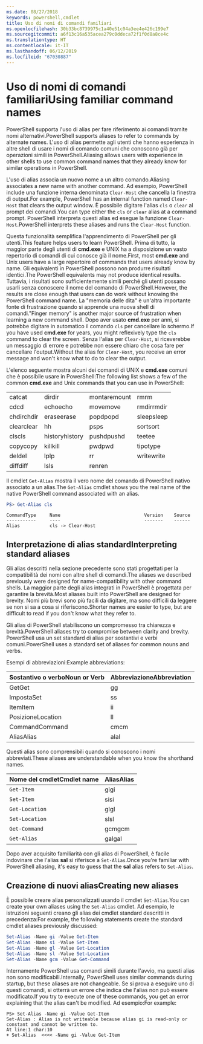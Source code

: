 ```yaml
---
ms.date: 08/27/2018
keywords: powershell,cmdlet
title: Uso di nomi di comandi familiari
ms.openlocfilehash: 30b33bc8739975c1a40e51c04a3ee4e426c199e7
ms.sourcegitcommit: a6f13c16a535acea279c0ddeca72f1f0d8a8ce4c
ms.translationtype: HT
ms.contentlocale: it-IT
ms.lasthandoff: 06/12/2019
ms.locfileid: "67030887"
---
```

# <a name="using-familiar-command-names"></a><span data-ttu-id="5270f-103">Uso di nomi di comandi familiari</span><span class="sxs-lookup"><span data-stu-id="5270f-103">Using familiar command names</span></span>

<span data-ttu-id="5270f-104">PowerShell supporta l'uso di alias per fare riferimento ai comandi tramite nomi alternativi.</span><span class="sxs-lookup"><span data-stu-id="5270f-104">PowerShell supports aliases to refer to commands by alternate names.</span></span> <span data-ttu-id="5270f-105">L'uso di alias permette agli utenti che hanno esperienza in altre shell di usare i nomi di comando comuni che conoscono già per operazioni simili in PowerShell.</span><span class="sxs-lookup"><span data-stu-id="5270f-105">Aliasing allows users with experience in other shells to use common command names that they already know for similar operations in PowerShell.</span></span>

<span data-ttu-id="5270f-106">L'uso di alias associa un nuovo nome a un altro comando.</span><span class="sxs-lookup"><span data-stu-id="5270f-106">Aliasing associates a new name with another command.</span></span> <span data-ttu-id="5270f-107">Ad esempio, PowerShell include una funzione interna denominata `Clear-Host` che cancella la finestra di output.</span><span class="sxs-lookup"><span data-stu-id="5270f-107">For example, PowerShell has an internal function named `Clear-Host` that clears the output window.</span></span> <span data-ttu-id="5270f-108">È possibile digitare l'alias `cls` o `clear` al prompt dei comandi.</span><span class="sxs-lookup"><span data-stu-id="5270f-108">You can type either the `cls` or `clear` alias at a command prompt.</span></span> <span data-ttu-id="5270f-109">PowerShell interpreta questi alias ed esegue la funzione `Clear-Host`.</span><span class="sxs-lookup"><span data-stu-id="5270f-109">PowerShell interprets these aliases and runs the `Clear-Host` function.</span></span>

<span data-ttu-id="5270f-110">Questa funzionalità semplifica l'apprendimento di PowerShell per gli utenti.</span><span class="sxs-lookup"><span data-stu-id="5270f-110">This feature helps users to learn PowerShell.</span></span> <span data-ttu-id="5270f-111">Prima di tutto, la maggior parte degli utenti di **cmd.exe** e UNIX ha a disposizione un vasto repertorio di comandi di cui conosce già il nome.</span><span class="sxs-lookup"><span data-stu-id="5270f-111">First, most **cmd.exe** and Unix users have a large repertoire of commands that users already know by name.</span></span> <span data-ttu-id="5270f-112">Gli equivalenti in PowerShell possono non produrre risultati identici.</span><span class="sxs-lookup"><span data-stu-id="5270f-112">The PowerShell equivalents may not produce identical results.</span></span> <span data-ttu-id="5270f-113">Tuttavia, i risultati sono sufficientemente simili perché gli utenti possano usarli senza conoscere il nome del comando di PowerShell.</span><span class="sxs-lookup"><span data-stu-id="5270f-113">However, the results are close enough that users can do work without knowing the PowerShell command name.</span></span> <span data-ttu-id="5270f-114">La "memoria delle dita" è un'altra importante fonte di frustrazione quando si apprende una nuova shell di comandi.</span><span class="sxs-lookup"><span data-stu-id="5270f-114">"Finger memory" is another major source of frustration when learning a new command shell.</span></span> <span data-ttu-id="5270f-115">Dopo aver usato **cmd.exe** per anni, si potrebbe digitare in automatico il comando `cls` per cancellare lo schermo.</span><span class="sxs-lookup"><span data-stu-id="5270f-115">If you have used **cmd.exe** for years, you might reflexively type the `cls` command to clear the screen.</span></span> <span data-ttu-id="5270f-116">Senza l'alias per `Clear-Host`, si riceverebbe un messaggio di errore e potrebbe non essere chiaro che cosa fare per cancellare l'output.</span><span class="sxs-lookup"><span data-stu-id="5270f-116">Without the alias for `Clear-Host`, you receive an error message and won't know what to do to clear the output.</span></span>

<span data-ttu-id="5270f-117">L'elenco seguente mostra alcuni dei comandi di UNIX e **cmd.exe** comuni che è possibile usare in PowerShell:</span><span class="sxs-lookup"><span data-stu-id="5270f-117">The following list shows a few of the common **cmd.exe** and Unix commands that you can use in PowerShell:</span></span>

|||||
|-|-|-|-|
|<span data-ttu-id="5270f-118">cat</span><span class="sxs-lookup"><span data-stu-id="5270f-118">cat</span></span>|<span data-ttu-id="5270f-119">dir</span><span class="sxs-lookup"><span data-stu-id="5270f-119">dir</span></span>|<span data-ttu-id="5270f-120">montare</span><span class="sxs-lookup"><span data-stu-id="5270f-120">mount</span></span>|<span data-ttu-id="5270f-121">rm</span><span class="sxs-lookup"><span data-stu-id="5270f-121">rm</span></span>|
|<span data-ttu-id="5270f-122">cd</span><span class="sxs-lookup"><span data-stu-id="5270f-122">cd</span></span>|<span data-ttu-id="5270f-123">echo</span><span class="sxs-lookup"><span data-stu-id="5270f-123">echo</span></span>|<span data-ttu-id="5270f-124">move</span><span class="sxs-lookup"><span data-stu-id="5270f-124">move</span></span>|<span data-ttu-id="5270f-125">rmdir</span><span class="sxs-lookup"><span data-stu-id="5270f-125">rmdir</span></span>|
|<span data-ttu-id="5270f-126">chdir</span><span class="sxs-lookup"><span data-stu-id="5270f-126">chdir</span></span>|<span data-ttu-id="5270f-127">erase</span><span class="sxs-lookup"><span data-stu-id="5270f-127">erase</span></span>|<span data-ttu-id="5270f-128">popd</span><span class="sxs-lookup"><span data-stu-id="5270f-128">popd</span></span>|<span data-ttu-id="5270f-129">sleep</span><span class="sxs-lookup"><span data-stu-id="5270f-129">sleep</span></span>|
|<span data-ttu-id="5270f-130">clear</span><span class="sxs-lookup"><span data-stu-id="5270f-130">clear</span></span>|<span data-ttu-id="5270f-131">h</span><span class="sxs-lookup"><span data-stu-id="5270f-131">h</span></span>|<span data-ttu-id="5270f-132">ps</span><span class="sxs-lookup"><span data-stu-id="5270f-132">ps</span></span>|<span data-ttu-id="5270f-133">sort</span><span class="sxs-lookup"><span data-stu-id="5270f-133">sort</span></span>|
|<span data-ttu-id="5270f-134">cls</span><span class="sxs-lookup"><span data-stu-id="5270f-134">cls</span></span>|<span data-ttu-id="5270f-135">history</span><span class="sxs-lookup"><span data-stu-id="5270f-135">history</span></span>|<span data-ttu-id="5270f-136">pushd</span><span class="sxs-lookup"><span data-stu-id="5270f-136">pushd</span></span>|<span data-ttu-id="5270f-137">tee</span><span class="sxs-lookup"><span data-stu-id="5270f-137">tee</span></span>|
|<span data-ttu-id="5270f-138">copy</span><span class="sxs-lookup"><span data-stu-id="5270f-138">copy</span></span>|<span data-ttu-id="5270f-139">kill</span><span class="sxs-lookup"><span data-stu-id="5270f-139">kill</span></span>|<span data-ttu-id="5270f-140">pwd</span><span class="sxs-lookup"><span data-stu-id="5270f-140">pwd</span></span>|<span data-ttu-id="5270f-141">tipo</span><span class="sxs-lookup"><span data-stu-id="5270f-141">type</span></span>|
|<span data-ttu-id="5270f-142">del</span><span class="sxs-lookup"><span data-stu-id="5270f-142">del</span></span>|<span data-ttu-id="5270f-143">lp</span><span class="sxs-lookup"><span data-stu-id="5270f-143">lp</span></span>|<span data-ttu-id="5270f-144">r</span><span class="sxs-lookup"><span data-stu-id="5270f-144">r</span></span>|<span data-ttu-id="5270f-145">write</span><span class="sxs-lookup"><span data-stu-id="5270f-145">write</span></span>|
|<span data-ttu-id="5270f-146">diff</span><span class="sxs-lookup"><span data-stu-id="5270f-146">diff</span></span>|<span data-ttu-id="5270f-147">ls</span><span class="sxs-lookup"><span data-stu-id="5270f-147">ls</span></span>|<span data-ttu-id="5270f-148">ren</span><span class="sxs-lookup"><span data-stu-id="5270f-148">ren</span></span>||

<span data-ttu-id="5270f-149">Il cmdlet `Get-Alias` mostra il vero nome del comando di PowerShell nativo associato a un alias.</span><span class="sxs-lookup"><span data-stu-id="5270f-149">The `Get-Alias` cmdlet shows you the real name of the native PowerShell command associated with an alias.</span></span>

```powershell
PS> Get-Alias cls
```

```Output
CommandType     Name                               Version    Source
-----------     ----                               -------    ------
Alias           cls -> Clear-Host
```

## <a name="interpreting-standard-aliases"></a><span data-ttu-id="5270f-150">Interpretazione di alias standard</span><span class="sxs-lookup"><span data-stu-id="5270f-150">Interpreting standard aliases</span></span>

<span data-ttu-id="5270f-151">Gli alias descritti nella sezione precedente sono stati progettati per la compatibilità dei nomi con altre shell di comandi.</span><span class="sxs-lookup"><span data-stu-id="5270f-151">The aliases we described previously were designed for name-compatibility with other command shells.</span></span>
<span data-ttu-id="5270f-152">La maggior parte degli alias integrati in PowerShell è progettata per garantire la brevità.</span><span class="sxs-lookup"><span data-stu-id="5270f-152">Most aliases built into PowerShell are designed for brevity.</span></span> <span data-ttu-id="5270f-153">Nomi più brevi sono più facili da digitare, ma sono difficili da leggere se non si sa a cosa si riferiscono.</span><span class="sxs-lookup"><span data-stu-id="5270f-153">Shorter names are easier to type, but are difficult to read if you don't know what they refer to.</span></span>

<span data-ttu-id="5270f-154">Gli alias di PowerShell stabiliscono un compromesso tra chiarezza e brevità.</span><span class="sxs-lookup"><span data-stu-id="5270f-154">PowerShell aliases try to compromise between clarity and brevity.</span></span> <span data-ttu-id="5270f-155">PowerShell usa un set standard di alias per sostantivi e verbi comuni.</span><span class="sxs-lookup"><span data-stu-id="5270f-155">PowerShell uses a standard set of aliases for common nouns and verbs.</span></span>

<span data-ttu-id="5270f-156">Esempi di abbreviazioni:</span><span class="sxs-lookup"><span data-stu-id="5270f-156">Example abbreviations:</span></span>

| <span data-ttu-id="5270f-157">Sostantivo o verbo</span><span class="sxs-lookup"><span data-stu-id="5270f-157">Noun or Verb</span></span> | <span data-ttu-id="5270f-158">Abbreviazione</span><span class="sxs-lookup"><span data-stu-id="5270f-158">Abbreviation</span></span> |
|--------------|--------------|
| <span data-ttu-id="5270f-159">Get</span><span class="sxs-lookup"><span data-stu-id="5270f-159">Get</span></span>          | <span data-ttu-id="5270f-160">g</span><span class="sxs-lookup"><span data-stu-id="5270f-160">g</span></span>            |
| <span data-ttu-id="5270f-161">Imposta</span><span class="sxs-lookup"><span data-stu-id="5270f-161">Set</span></span>          | <span data-ttu-id="5270f-162">s</span><span class="sxs-lookup"><span data-stu-id="5270f-162">s</span></span>            |
| <span data-ttu-id="5270f-163">Item</span><span class="sxs-lookup"><span data-stu-id="5270f-163">Item</span></span>         | <span data-ttu-id="5270f-164">i</span><span class="sxs-lookup"><span data-stu-id="5270f-164">i</span></span>            |
| <span data-ttu-id="5270f-165">Posizione</span><span class="sxs-lookup"><span data-stu-id="5270f-165">Location</span></span>     | <span data-ttu-id="5270f-166">l</span><span class="sxs-lookup"><span data-stu-id="5270f-166">l</span></span>            |
| <span data-ttu-id="5270f-167">Command</span><span class="sxs-lookup"><span data-stu-id="5270f-167">Command</span></span>      | <span data-ttu-id="5270f-168">cm</span><span class="sxs-lookup"><span data-stu-id="5270f-168">cm</span></span>           |
| <span data-ttu-id="5270f-169">Alias</span><span class="sxs-lookup"><span data-stu-id="5270f-169">Alias</span></span>        | <span data-ttu-id="5270f-170">al</span><span class="sxs-lookup"><span data-stu-id="5270f-170">al</span></span>           |

<span data-ttu-id="5270f-171">Questi alias sono comprensibili quando si conoscono i nomi abbreviati.</span><span class="sxs-lookup"><span data-stu-id="5270f-171">These aliases are understandable when you know the shorthand names.</span></span>

| <span data-ttu-id="5270f-172">Nome del cmdlet</span><span class="sxs-lookup"><span data-stu-id="5270f-172">Cmdlet name</span></span>    | <span data-ttu-id="5270f-173">Alias</span><span class="sxs-lookup"><span data-stu-id="5270f-173">Alias</span></span> |
|----------------|-------|
| `Get-Item`     | <span data-ttu-id="5270f-174">gi</span><span class="sxs-lookup"><span data-stu-id="5270f-174">gi</span></span>    |
| `Set-Item`     | <span data-ttu-id="5270f-175">si</span><span class="sxs-lookup"><span data-stu-id="5270f-175">si</span></span>    |
| `Get-Location` | <span data-ttu-id="5270f-176">gl</span><span class="sxs-lookup"><span data-stu-id="5270f-176">gl</span></span>    |
| `Set-Location` | <span data-ttu-id="5270f-177">sl</span><span class="sxs-lookup"><span data-stu-id="5270f-177">sl</span></span>    |
| `Get-Command`  | <span data-ttu-id="5270f-178">gcm</span><span class="sxs-lookup"><span data-stu-id="5270f-178">gcm</span></span>   |
| `Get-Alias`    | <span data-ttu-id="5270f-179">gal</span><span class="sxs-lookup"><span data-stu-id="5270f-179">gal</span></span>   |

<span data-ttu-id="5270f-180">Dopo aver acquisito familiarità con gli alias di PowerShell, è facile indovinare che l'alias **sal** si riferisce a `Set-Alias`.</span><span class="sxs-lookup"><span data-stu-id="5270f-180">Once you're familiar with PowerShell aliasing, it's easy to guess that the **sal** alias refers to `Set-Alias`.</span></span>

## <a name="creating-new-aliases"></a><span data-ttu-id="5270f-181">Creazione di nuovi alias</span><span class="sxs-lookup"><span data-stu-id="5270f-181">Creating new aliases</span></span>

<span data-ttu-id="5270f-182">È possibile creare alias personalizzati usando il cmdlet `Set-Alias`.</span><span class="sxs-lookup"><span data-stu-id="5270f-182">You can create your own aliases using the `Set-Alias` cmdlet.</span></span> <span data-ttu-id="5270f-183">Ad esempio, le istruzioni seguenti creano gli alias dei cmdlet standard descritti in precedenza:</span><span class="sxs-lookup"><span data-stu-id="5270f-183">For example, the following statements create the standard cmdlet aliases previously discussed:</span></span>

```powershell
Set-Alias -Name gi -Value Get-Item
Set-Alias -Name si -Value Set-Item
Set-Alias -Name gl -Value Get-Location
Set-Alias -Name sl -Value Set-Location
Set-Alias -Name gcm -Value Get-Command
```

<span data-ttu-id="5270f-184">Internamente PowerShell usa comandi simili durante l'avvio, ma questi alias non sono modificabili.</span><span class="sxs-lookup"><span data-stu-id="5270f-184">Internally, PowerShell uses similar commands during startup, but these aliases are not changeable.</span></span>
<span data-ttu-id="5270f-185">Se si prova a eseguire uno di questi comandi, si otterrà un errore che indica che l'alias non può essere modificato.</span><span class="sxs-lookup"><span data-stu-id="5270f-185">If you try to execute one of these commands, you get an error explaining that the alias can't be modified.</span></span> <span data-ttu-id="5270f-186">Ad esempio:</span><span class="sxs-lookup"><span data-stu-id="5270f-186">For example:</span></span>

```
PS> Set-Alias -Name gi -Value Get-Item
Set-Alias : Alias is not writeable because alias gi is read-only or constant and cannot be written to.
At line:1 char:10
+ Set-Alias  <<<< -Name gi -Value Get-Item
```
